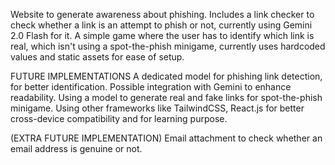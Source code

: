 Website to generate awareness about phishing.
Includes a link checker to check whether a link is an attempt to phish or not, currently using Gemini 2.0 Flash for it.
A simple game where the user has to identify which link is real, which isn't using a spot-the-phish minigame, currently uses hardcoded values and static assets for ease of setup.

FUTURE IMPLEMENTATIONS
A dedicated model for phishing link detection, for better identification. Possible integration with Gemini to enhance readability.
Using a model to generate real and fake links for spot-the-phish minigame.
Using other frameworks like TailwindCSS, React.js for better cross-device compatibility and for learning purpose.

(EXTRA FUTURE IMPLEMENTATION)
Email attachment to check whether an email address is genuine or not.
